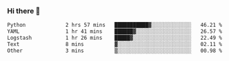 ### Hi there 👋

<!--START_SECTION:waka-->

```txt
Python             2 hrs 57 mins   ███████████▓░░░░░░░░░░░░░   46.21 %
YAML               1 hr 41 mins    ██████▓░░░░░░░░░░░░░░░░░░   26.57 %
Logstash           1 hr 26 mins    █████▓░░░░░░░░░░░░░░░░░░░   22.49 %
Text               8 mins          ▓░░░░░░░░░░░░░░░░░░░░░░░░   02.11 %
Other              3 mins          ▒░░░░░░░░░░░░░░░░░░░░░░░░   00.98 %
```

<!--END_SECTION:waka-->

<!--
**Jonas-VanHaeken/Jonas-VanHaeken** is a ✨ _special_ ✨ repository because its `README.md` (this file) appears on your GitHub profile.

Here are some ideas to get you started:

- 🔭 I’m currently working on ...
- 🌱 I’m currently learning ...
- 👯 I’m looking to collaborate on ...
- 🤔 I’m looking for help with ...
- 💬 Ask me about ...
- 📫 How to reach me: ...
- 😄 Pronouns: ...
- ⚡ Fun fact: ...
-->
